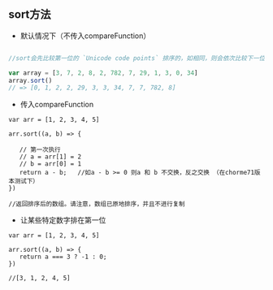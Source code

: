 ## sort方法

- 默认情况下（不传入compareFunction）
```js

//sort会先比较第一位的 `Unicode code points` 排序的，如相同，则会依次比较下一位

var array = [3, 7, 2, 8, 2, 782, 7, 29, 1, 3, 0, 34]
array.sort()
// => [0, 1, 2, 2, 29, 3, 3, 34, 7, 7, 782, 8]

```

- 传入compareFunction
```
var arr = [1, 2, 3, 4, 5]

arr.sort((a, b) => {

   // 第一次执行
   // a = arr[1] = 2
   // b = arr[0] = 1
   return a - b;   //如a - b >= 0 则a 和 b 不交换，反之交换 （在chorme71版本测试下）
})

//返回排序后的数组。请注意，数组已原地排序，并且不进行复制

```

- 让某些特定数字排在第一位

```
var arr = [1, 2, 3, 4, 5]

arr.sort((a, b) => {
   return a === 3 ? -1 : 0;  
})

//[3, 1, 2, 4, 5]

```

